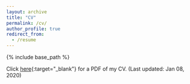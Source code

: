 ```yaml
---
layout: archive
title: "CV"
permalink: /cv/
author_profile: true
redirect_from:
  - /resume
---
```


{% include base_path %}


Click [here](/files/CV.pdf){:target="_blank"}  for a PDF of my CV. (Last updated: Jan 08, 2020)

